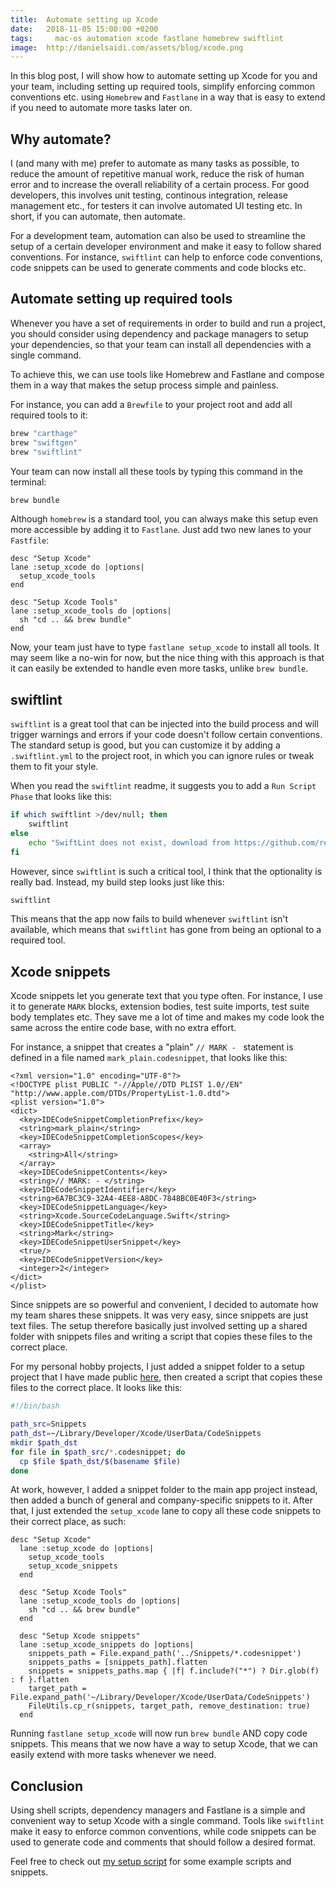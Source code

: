 ```yaml
---
title:  Automate setting up Xcode
date:   2018-11-05 15:00:00 +0200
tags:	  mac-os automation xcode fastlane homebrew swiftlint
image:  http://danielsaidi.com/assets/blog/xcode.png
---
```


In this blog post, I will show how to automate setting up Xcode for you and your
team, including setting up required tools, simplify enforcing common conventions
etc. using `Homebrew` and `Fastlane` in a way that is easy to extend if you need
to automate more tasks later on.


## Why automate?

I (and many with me) prefer to automate as many tasks as possible, to reduce the
amount of repetitive manual work, reduce the risk of human error and to increase
the overall reliability of a certain process. For good developers, this involves
unit testing, continous integration, release management etc., for testers it can
involve automated UI testing etc. In short, if you can automate, then automate.

For a development team, automation can also be used to streamline the setup of a
certain developer environment and make it easy to follow shared conventions. For
instance, `swiftlint` can help to enforce code conventions, code snippets can be
used to generate comments and code blocks etc.


## Automate setting up required tools

Whenever you have a set of requirements in order to build and run a project, you
should consider using dependency and package managers to setup your dependencies,
so that your team can install all dependencies with a single command.

To achieve this, we can use tools like Homebrew and Fastlane and compose them in
a way that makes the setup process simple and painless.

For instance, you can add a `Brewfile` to your project root and add all required
tools to it:

```bash
brew "carthage"
brew "swiftgen"
brew "swiftlint" 
```

Your team can now install all these tools by typing this command in the terminal:

```bash
brew bundle
``` 

Although `homebrew` is a standard tool, you can always make this setup even more
accessible by adding it to `Fastlane`. Just add two new lanes to your `Fastfile`:

```
desc "Setup Xcode"
lane :setup_xcode do |options|
  setup_xcode_tools
end

desc "Setup Xcode Tools"
lane :setup_xcode_tools do |options|
  sh "cd .. && brew bundle"
end
```

Now, your team just have to type `fastlane setup_xcode` to install all tools. It
may seem like a no-win for now, but the nice thing with this approach is that it
can easily be extended to handle even more tasks, unlike `brew bundle`.


## swiftlint

`swiftlint` is a great tool that can be injected into the build process and will
trigger warnings and errors if your code doesn't follow certain conventions. The
standard setup is good, but you can customize it by adding a `.swiftlint.yml` to
the project root, in which you can ignore rules or tweak them to fit your style.

When you read the `swiftlint` readme, it suggests you to add a `Run Script Phase`
that looks like this:

```bash
if which swiftlint >/dev/null; then
    swiftlint
else
    echo "SwiftLint does not exist, download from https://github.com/realm/SwiftLint"
fi
```

However, since `swiftlint` is such a critical tool, I think that the optionality
is really bad. Instead, my build step looks just like this:

```bash
swiftlint
```

This means that the app now fails to build whenever `swiftlint` isn't available,
which means that `swiftlint` has gone from being an optional to a required tool.


## Xcode snippets

Xcode snippets let you generate text that you type often. For instance, I use it
to generate `MARK` blocks, extension bodies, test suite imports, test suite body
templates etc. They save me a lot of time and makes my code look the same across
the entire code base, with no extra effort.

For instance, a snippet that creates a "plain" `// MARK - ` statement is defined
in a file named `mark_plain.codesnippet`, that looks like this:

```
<?xml version="1.0" encoding="UTF-8"?>
<!DOCTYPE plist PUBLIC "-//Apple//DTD PLIST 1.0//EN" "http://www.apple.com/DTDs/PropertyList-1.0.dtd">
<plist version="1.0">
<dict>
  <key>IDECodeSnippetCompletionPrefix</key>
  <string>mark_plain</string>
  <key>IDECodeSnippetCompletionScopes</key>
  <array>
    <string>All</string>
  </array>
  <key>IDECodeSnippetContents</key>
  <string>// MARK: - </string>
  <key>IDECodeSnippetIdentifier</key>
  <string>6A7BC3C9-32A4-4EE8-A8DC-7848BC0E40F3</string>
  <key>IDECodeSnippetLanguage</key>
  <string>Xcode.SourceCodeLanguage.Swift</string>
  <key>IDECodeSnippetTitle</key>
  <string>Mark</string>
  <key>IDECodeSnippetUserSnippet</key>
  <true/>
  <key>IDECodeSnippetVersion</key>
  <integer>2</integer>
</dict>
</plist>
```

Since snippets are so powerful and convenient, I decided to automate how my team
shares these snippets. It was very easy, since snippets are just text files. The
setup therefore basically just involved setting up a shared folder with snippets
files and writing a script that copies these files to the correct place.

For my personal hobby projects, I just added a snippet folder to a setup project
that I have made public [here](https://github.com/danielsaidi/osx), then created
a script that copies these files to the correct place. It looks like this:

```bash
#!/bin/bash

path_src=Snippets
path_dst=~/Library/Developer/Xcode/UserData/CodeSnippets
mkdir $path_dst
for file in $path_src/*.codesnippet; do
  cp $file $path_dst/$(basename $file)
done
```

At work, however, I added a snippet folder to the main app project instead, then
added a bunch of general and company-specific snippets to it. After that, I just
extended the `setup_xcode` lane to copy all these code snippets to their correct
place, as such:

```
desc "Setup Xcode"
  lane :setup_xcode do |options|
    setup_xcode_tools
    setup_xcode_snippets
  end

  desc "Setup Xcode Tools"
  lane :setup_xcode_tools do |options|
    sh "cd .. && brew bundle"
  end

  desc "Setup Xcode snippets"
  lane :setup_xcode_snippets do |options|
    snippets_path = File.expand_path('../Snippets/*.codesnippet')
    snippets_paths = [snippets_path].flatten
    snippets = snippets_paths.map { |f| f.include?("*") ? Dir.glob(f) : f }.flatten
    target_path = File.expand_path('~/Library/Developer/Xcode/UserData/CodeSnippets')
    FileUtils.cp_r(snippets, target_path, remove_destination: true)
  end
```

Running `fastlane setup_xcode` will now run `brew bundle` AND copy code snippets.
This means that we now have a way to setup Xcode, that we can easily extend with
more tasks whenever we need.


## Conclusion

Using shell scripts, dependency managers and Fastlane is a simple and convenient
way to setup Xcode with a single command. Tools like `swiftlint` make it easy to
enforce common conventions, while code snippets can be used to generate code and
comments that should follow a desired format.

Feel free to check out [my setup script](https://github.com/danielsaidi/osx) for
some example scripts and snippets.

